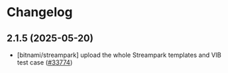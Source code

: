# Changelog

## 2.1.5 (2025-05-20)

* [bitnami/streampark] upload the whole Streampark templates and VIB test case ([#33774](https://github.com/bitnami/charts/pull/33774))
